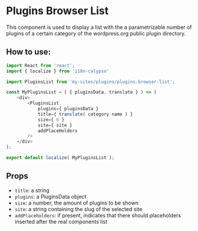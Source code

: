 # Plugins Browser List

This component is used to display a list with the a parametrizable number of plugins of a certain category of the wordpress.org public plugin directory.

## How to use:

```js
import React from 'react';
import { localize } from 'i18n-calypso'

import PluginsList from 'my-sites/plugins/plugins-browser-list';

const MyPluginsList = ( { pluginsData, translate } ) => (
	<div>
		<PluginsList
			plugins={ pluginsData }
			title={ translate( category name ) }
			size={ 6 }
			site={ site }
			addPlaceHolders
		/>
	</div>
);

export default localize( MyPluginsList );
```

## Props

- `title`: a string
- `plugins`: a PluginsData object
- `size`: a number, the amount of plugins to be shown
- `site`: a string containing the slug of the selected site
- `addPlaceholders`: if present, indicates that there should placeholders inserted after the real components list
